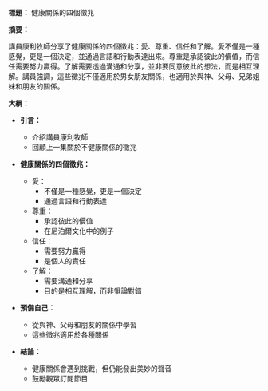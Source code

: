 **標題：** 健康關係的四個徵兆

**摘要：**

講員康利牧師分享了健康關係的四個徵兆：愛、尊重、信任和了解。愛不僅是一種感覺，更是一個決定，並通過言語和行動表達出來。尊重是承認彼此的價值，而信任需要努力贏得。了解需要透過溝通和分享，並非要同意彼此的想法，而是相互理解。講員強調，這些徵兆不僅適用於男女朋友關係，也適用於與神、父母、兄弟姐妹和朋友的關係。

**大綱：**

* **引言：**
    * 介紹講員康利牧師
    * 回顧上一集關於不健康關係的徵兆

* **健康關係的四個徵兆：**
    * 愛：
        * 不僅是一種感覺，更是一個決定
        * 通過言語和行動表達
    * 尊重：
        * 承認彼此的價值
        * 在尼泊爾文化中的例子
    * 信任：
        * 需要努力贏得
        * 是個人的責任
    * 了解：
        * 需要溝通和分享
        * 目的是相互理解，而非爭論對錯

* **預備自己：**
    * 從與神、父母和朋友的關係中學習
    * 這些徵兆適用於各種關係

* **結論：**
    * 健康關係會遇到挑戰，但仍能發出美妙的聲音
    * 鼓勵觀眾訂閱節目